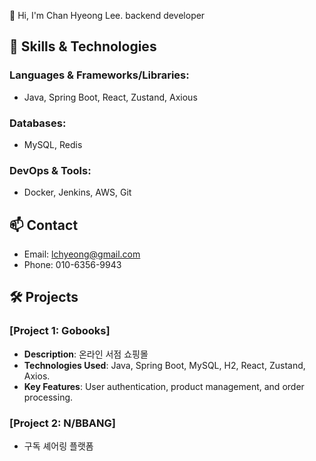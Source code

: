 👋 Hi, I'm Chan Hyeong Lee.
backend developer 

## 🚀 Skills & Technologies
### Languages & Frameworks/Libraries:
- Java, Spring Boot, React, Zustand, Axious
### Databases: 
- MySQL, Redis
### DevOps & Tools:
- Docker, Jenkins, AWS, Git
## 📫 Contact
- Email: lchyeong@gmail.com 
- Phone: 010-6356-9943

## 🛠️ Projects
### [Project 1: Gobooks]
- **Description**: 온라인 서점 쇼핑몰
- **Technologies Used**: Java, Spring Boot, MySQL, H2, React, Zustand, Axios.
- **Key Features**: User authentication, product management, and order processing.
### [Project 2: N/BBANG]
- 구독 셰어링 플랫폼
